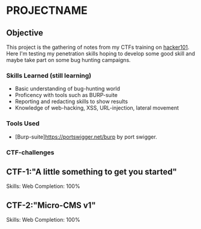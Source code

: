 # PROJECTNAME

## Objective

This project is the gathering of notes from my CTFs training on [hacker101](https://www.hacker101.com/). Here I'm testing my penetration skills hoping to develop some good skill and maybe take part on some bug hunting campaigns. 

### Skills Learned (still learning)

- Basic understanding of bug-hunting world
- Proficency with tools such as BURP-suite
- Reporting and redacting skills to show results
- Knowledge of web-hacking, XSS, URL-injection, lateral movement

### Tools Used

- [Burp-suite]https://portswigger.net/burp by port swigger.

### CTF-challenges

## CTF-1:"A little something to get you started"
Skills: Web
Completion: 100%
## CTF-2:"Micro-CMS v1"
Skills: Web
Completion: 100%
